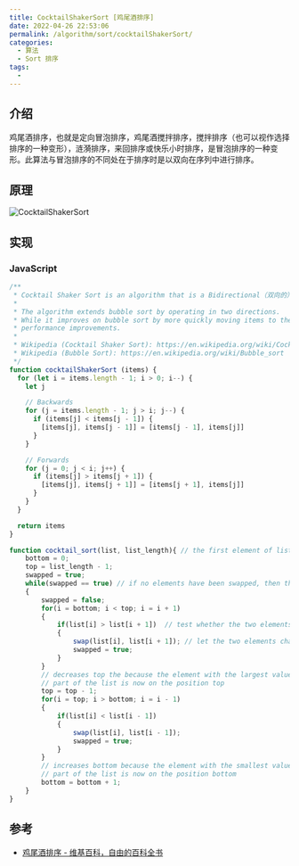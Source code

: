 ```yaml
---
title: CocktailShakerSort [鸡尾酒排序]
date: 2022-04-26 22:53:06
permalink: /algorithm/sort/cocktailShakerSort/
categories:
  - 算法
  - Sort 排序
tags:
  - 
---
```


## 介绍

鸡尾酒排序，也就是定向冒泡排序，鸡尾酒搅拌排序，搅拌排序（也可以视作选择排序的一种变形），涟漪排序，来回排序或快乐小时排序，是冒泡排序的一种变形。此算法与冒泡排序的不同处在于排序时是以双向在序列中进行排序。

<!-- more -->

## 原理

![CocktailShakerSort](https://upload.wikimedia.org/wikipedia/commons/e/ef/Sorting_shaker_sort_anim.gif)

## 实现

### JavaScript

```js
/**
 * Cocktail Shaker Sort is an algorithm that is a Bidirectional（双向的） Bubble Sort.
 *
 * The algorithm extends bubble sort by operating in two directions.
 * While it improves on bubble sort by more quickly moving items to the beginning of the list, it provides only marginal（微小的）
 * performance improvements.
 *
 * Wikipedia (Cocktail Shaker Sort): https://en.wikipedia.org/wiki/Cocktail_shaker_sort
 * Wikipedia (Bubble Sort): https://en.wikipedia.org/wiki/Bubble_sort
 */
function cocktailShakerSort (items) {
  for (let i = items.length - 1; i > 0; i--) {
    let j

    // Backwards
    for (j = items.length - 1; j > i; j--) {
      if (items[j] < items[j - 1]) {
        [items[j], items[j - 1]] = [items[j - 1], items[j]]
      }
    }

    // Forwards
    for (j = 0; j < i; j++) {
      if (items[j] > items[j + 1]) {
        [items[j], items[j + 1]] = [items[j + 1], items[j]]
      }
    }
  }

  return items
}

function cocktail_sort(list, list_length){ // the first element of list has index 0
    bottom = 0;
    top = list_length - 1;
    swapped = true; 
    while(swapped == true) // if no elements have been swapped, then the list is sorted
    {
        swapped = false; 
        for(i = bottom; i < top; i = i + 1)
        {
            if(list[i] > list[i + 1])  // test whether the two elements are in the correct order
            {
                swap(list[i], list[i + 1]); // let the two elements change places
                swapped = true;
            }
        }
        // decreases top the because the element with the largest value in the unsorted
        // part of the list is now on the position top 
        top = top - 1; 
        for(i = top; i > bottom; i = i - 1)
        {
            if(list[i] < list[i - 1]) 
            {
                swap(list[i], list[i - 1]);
                swapped = true;
            }
        }
        // increases bottom because the element with the smallest value in the unsorted 
        // part of the list is now on the position bottom 
        bottom = bottom + 1;  
    }
}
```

## 参考

- [鸡尾酒排序 - 维基百科，自由的百科全书](https://zh.wikipedia.org/wiki/%E9%B8%A1%E5%B0%BE%E9%85%92%E6%8E%92%E5%BA%8F)